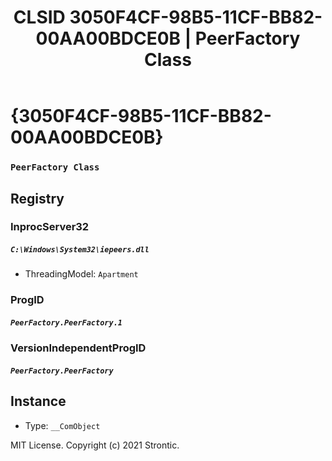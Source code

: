 ﻿---
title: "CLSID 3050F4CF-98B5-11CF-BB82-00AA00BDCE0B | PeerFactory Class"
excerpt: What is COM-Object CLSID 3050F4CF-98B5-11CF-BB82-00AA00BDCE0B?
---

# {3050F4CF-98B5-11CF-BB82-00AA00BDCE0B}

### `PeerFactory Class`

## Registry


### InprocServer32

##### `C:\Windows\System32\iepeers.dll`
* ThreadingModel: `Apartment`

### ProgID

##### `PeerFactory.PeerFactory.1`

### VersionIndependentProgID

##### `PeerFactory.PeerFactory`

## Instance

* Type: `__ComObject`

MIT License. Copyright (c) 2021 Strontic.



